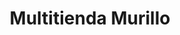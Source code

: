 ---
title: "Multitienda Murillo"
url: /santa-cruz-de-la-sierra/multitienda-murillo/
shop: tienda rural
---
